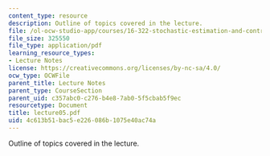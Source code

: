 ```yaml
---
content_type: resource
description: Outline of topics covered in the lecture.
file: /ol-ocw-studio-app/courses/16-322-stochastic-estimation-and-control-fall-2004/4c613b51bac5e226086b1075e40ac74a_lecture05.pdf
file_size: 325550
file_type: application/pdf
learning_resource_types:
- Lecture Notes
license: https://creativecommons.org/licenses/by-nc-sa/4.0/
ocw_type: OCWFile
parent_title: Lecture Notes
parent_type: CourseSection
parent_uid: c357abc0-c276-b4e8-7ab0-5f5cbab5f9ec
resourcetype: Document
title: lecture05.pdf
uid: 4c613b51-bac5-e226-086b-1075e40ac74a
---
```

Outline of topics covered in the lecture.